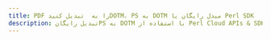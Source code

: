 ---title: PDF را به  تبدیل کنیدDOTM، PS به DOTM مبدل رایگان یا Perl SDKdescription: تبدیل رایگانPS به DOTM با استفاده از Perl Cloud APIs & SDK همچنین اسناد PDF را در Cloud ایجاد، ویرایش و رندر کنید.---